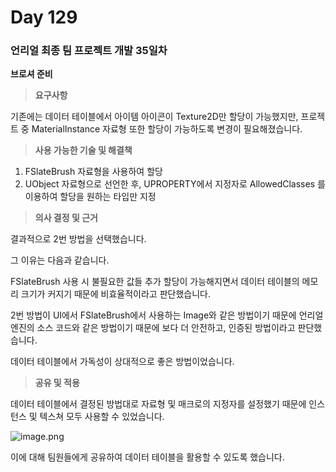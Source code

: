 # Day 129

### 언리얼 최종 팀 프로젝트 개발 35일차

**브로셔 준비**

> **요구사항**
> 

기존에는 데이터 테이블에서 아이템 아이콘이 Texture2D만 할당이 가능했지만, 프로젝트 중 MaterialInstance 자료형 또한 할당이 가능하도록 변경이 필요해졌습니다.

> **사용 가능한 기술 및 해결책**
> 

1. FSlateBrush 자료형을 사용하여 할당
2. UObject 자료형으로 선언한 후, UPROPERTY에서 지정자로 AllowedClasses 를 이용하여 할당을 원하는 타입만 지정

> **의사 결정 및 근거**
> 

결과적으로 2번 방법을 선택했습니다.

그 이유는 다음과 같습니다.

FSlateBrush 사용 시 불필요한 값들 추가 할당이 가능해지면서 데이터 테이블의 메모리 크기가 커지기 때문에 비효율적이라고 판단했습니다.

2번 방법이 UI에서 FSlateBrush에서 사용하는 Image와 같은 방법이기 때문에 언리얼 엔진의 소스 코드와 같은 방법이기 때문에 보다 더 안전하고, 인증된 방법이라고 판단했습니다.

데이터 테이블에서 가독성이 상대적으로 좋은 방법이었습니다.

> **공유 및 적용**
> 

데이터 테이블에서 결정된 방법대로 자료형 및 매크로의 지정자를 설정했기 때문에 인스턴스 및 텍스쳐 모두 사용할 수 있었습니다.

![image.png](attachment:c1787e4c-4905-44e1-a00a-998f193247bb:image.png)

이에 대해 팀원들에게 공유하여 데이터 테이블을 활용할 수 있도록 했습니다.

